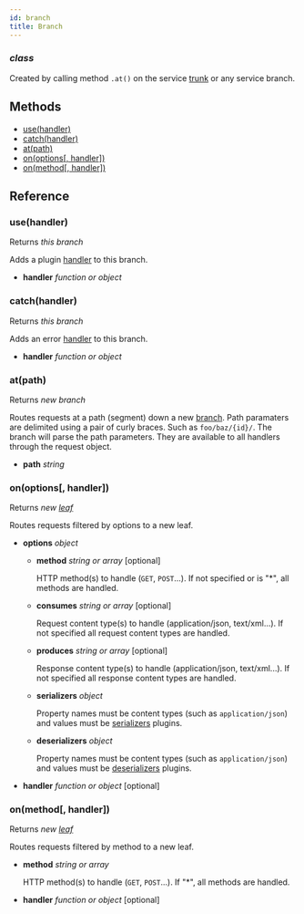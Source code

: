 ```yaml
---
id: branch
title: Branch
---
```


### *class*

Created by calling method `.at()` on the service [trunk](trunk.html) or any service branch.



Methods
-------

  - [use(handler)](#usehandler)
  - [catch(handler)](#catchhandler)
  - [at(path)](#atpath)
  - [on(options[, handler])](#onoptions-handler)
  - [on(method[, handler])](#onmethod-handler)


Reference
---------

### use(handler)

Returns *this branch*

Adds a plugin [handler](handlers.html) to this branch.

  - **handler** *function or object* 


### catch(handler)

Returns *this branch*

Adds an error [handler](handlers.html) to this branch.

  - **handler** *function or object* 


### at(path)

Returns *new branch*

Routes requests at a path (segment) down a new [branch](branch.html). Path paramaters are delimited using
a pair of curly braces. Such as `foo/baz/{id}/`. The branch will parse the path parameters. They are
available to all handlers through the request object.


  - **path** *string* 


### on(options[, handler])

Returns *new [leaf](leaf.html)*

Routes requests filtered by options to a new leaf.

  - **options** *object* 
    - **method** *string or array* [optional]
  
      HTTP method(s) to handle (`GET`, `POST`...). If not specified or is "*", all methods are handled. 
  
    - **consumes** *string or array* [optional]
  
      Request content type(s) to handle (application/json, text/xml...). If not specified all request content types are handled. 
  
    - **produces** *string or array* [optional]
  
      Response content type(s) to handle (application/json, text/xml...). If not specified all response content types are handled. 
  
    - **serializers** *object* 
  
      Property names must be content types (such as `application/json`) and values must be [serializers](plugins.html#serializers-and-deserializers) plugins. 
  
    - **deserializers** *object* 
  
      Property names must be content types (such as `application/json`) and values must be [deserializers](plugins.html#serializers-and-deserializers) plugins. 
  

  - **handler** *function or object* [optional]


### on(method[, handler])

Returns *new [leaf](leaf.html)*

Routes requests filtered by method to a new leaf.

  - **method** *string or array* 

    HTTP method(s) to handle (`GET`, `POST`...). If "*", all methods are handled.
 

  - **handler** *function or object* [optional]



